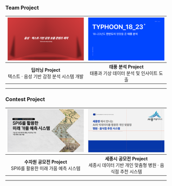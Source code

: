 ### Team Project  
| [<img src="딥러닝.png" width="387px" alt="딥러닝 프로젝트">](텍스트%20음성%20감정%20딥러닝%20피피티.pdf) | [<img src="태풍.png" width="387px" alt="태풍 분석 프로젝트">](태풍%20분석.pdf) |  
|:---------------------------------------:|:---------------------------------------:|  
| **딥러닝 Project**<br>텍스트 · 음성 기반 감정 분석 시스템 개발 | **태풍 분석 Project**<br>태풍과 기상 데이터 분석 및 인사이트 도출 |  

---

### Contest Project  
| [<img src="수자원공모전1.png" width="387px" alt="수자원 공모전">](수자원공모전.pdf) | [<img src="ppt1.png" width="387px" alt="세종시 공모전">](채용신%20공모전.pdf) |  
|:---------------------------------------:|:---------------------------------------:|  
| **수자원 공모전 Project**<br>SPI6를 활용한 미래 가뭄 예측 시스템 | **세종시 공모전 Project**<br>세종시 데이터 기반 개인 맞춤형 병원 · 음식점 추천 시스템 |

---

